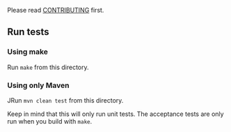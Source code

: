 Please read [CONTRIBUTING](https://github.com/cucumber/gherkin/blob/main/CONTRIBUTING.md) first.

## Run tests

### Using make

Run `make` from this directory.

### Using only Maven

JRun `mvn clean test` from this directory.

Keep in mind that this will only run unit tests. The acceptance tests are only
run when you build with `make`.
